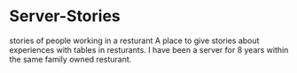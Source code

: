 # Server-Stories
stories of people working in a resturant
A place to give stories about experiences with tables in resturants.
I have been a server for 8 years within the same family owned resturant.
